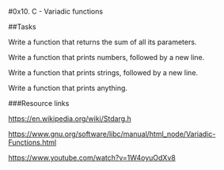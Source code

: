 #0x10. C - Variadic functions

##Tasks 

Write a function that returns the sum of all its parameters.

Write a function that prints numbers, followed by a new line.

Write a function that prints strings, followed by a new line.

Write a function that prints anything.

###Resource links

https://en.wikipedia.org/wiki/Stdarg.h

https://www.gnu.org/software/libc/manual/html_node/Variadic-Functions.html

https://www.youtube.com/watch?v=1W4oyuOdXv8
